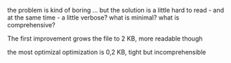 the problem is kind of boring ... but the solution is a little hard to read - and at the same time - a little verbose? what is minimal? what is comprehensive?

The first improvement grows the file to 2 KB, more readable though

the most optimizal optimization is 0,2 KB, tight but incomprehensible
